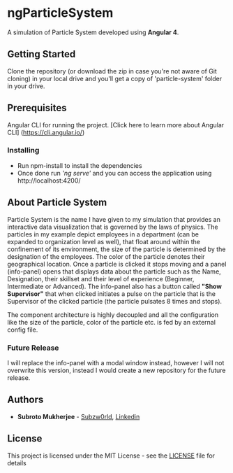 # ngParticleSystem

A simulation of Particle System developed using **Angular 4**.

## Getting Started

Clone the repository (or download the zip in case you're not aware of Git cloning) in your local drive and you'll get a copy of 'particle-system' folder in your drive.

## Prerequisites

Angular CLI for running the project. [Click here to learn more about Angular CLI] (https://cli.angular.io/)


### Installing

* Run npm-install to install the dependencies
* Once done run *'ng serve'* and you can access the application using http://localhost:4200/

## About Particle System

Particle System is the name I have given to my simulation that provides an interactive data visualization that is governed by the laws of physics. The particles in my example depict employees in a department (can be expanded to organization level as well), that float around within the confinement of its environment, the size of the particle is determined by the designation of the employees. The color of the particle denotes their geographical location. Once a particle is clicked it stops moving and a panel (info-panel) opens that displays data about the particle such as the Name, Designation, their skillset and their level of experience (Beginner, Intermediate or Advanced). The info-panel also has a button called **"Show Supervisor"** that when clicked initiates a pulse on the particle that is the Supervisor of the clicked particle (the particle pulsates 8 times and stops).

The component architecture is highly decoupled and all the configuration like the size of the particle, color of the particle etc. is fed by an external config file.

### Future Release

I will replace the info-panel with a modal window instead, however I will not overwrite this version, instead I would create a new repository for the future release.

## Authors

* **Subroto Mukherjee** - [Subzw0rld](https://github.com/subzw0rld),
[Linkedin](https://www.linkedin.com/in/subrotomukherjee/)


## License

This project is licensed under the MIT License - see the [LICENSE](/blob/master/LICENSE) file for details
